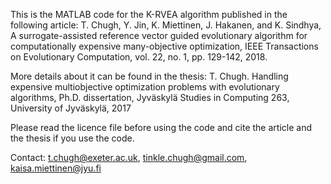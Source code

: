 This is the MATLAB code for the K-RVEA algorithm published in the following article: T. Chugh, Y. Jin, K. Miettinen, J. Hakanen, and K. Sindhya, A surrogate-assisted reference vector guided evolutionary algorithm for computationally expensive many-objective optimization, IEEE Transactions on Evolutionary Computation, vol. 22, no. 1, pp. 129-142, 2018.

More details about it can be found in the thesis: T. Chugh. Handling expensive multiobjective optimization problems with evolutionary algorithms, Ph.D. dissertation, Jyväskylä Studies in Computing 263, University of Jyväskylä, 2017

Please read the licence file before using the code and cite the article and the thesis if you use the code. 

Contact: t.chugh@exeter.ac.uk, tinkle.chugh@gmail.com,
kaisa.miettinen@jyu.fi